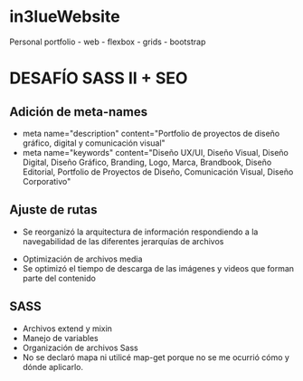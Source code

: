 # in3lueWebsite
Personal portfolio - web - flexbox - grids - bootstrap

# DESAFÍO SASS II + SEO

## Adición de meta-names
-	meta name="description" content="Portfolio de proyectos de diseño gráfico, digital  y comunicación visual"
-	meta name="keywords"  content="Diseño UX/UI, Diseño Visual, Diseño Digital, Diseño Gráfico, Branding, Logo, Marca, Brandbook, Diseño Editorial, Portfolio de Proyectos de Diseño, Comunicación Visual, Diseño Corporativo"

## Ajuste de rutas
-	Se reorganizó la arquitectura de información respondiendo a la navegabilidad de las diferentes jerarquías de archivos
*	Optimización de archivos media
*	Se optimizó el tiempo de descarga de las imágenes y videos que forman parte del contenido

## SASS
-	Archivos extend y mixin
-	Manejo de variables
-	Organización de archivos Sass 
-	No se declaró mapa ni utilicé map-get porque no se me ocurrió cómo y dónde aplicarlo.
